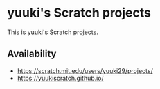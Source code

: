 # yuuki's Scratch projects

This is yuuki's Scratch projects.

## Availability

* https://scratch.mit.edu/users/yuuki29/projects/
* https://yuukiscratch.github.io/

